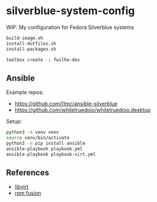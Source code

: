 # silverblue-system-config
WIP: My configuration for Fedora Silverblue systems

```sh
build-image.sh
install-dotfiles.sh
install-packages.sh
```

```sh
toolbox create -i fwilhe-dev
```

## Ansible

Example repos:

- https://github.com/j1mc/ansible-silverblue
- https://github.com/whiletruedoio/whiletruedoio.desktop

Setup:

```sh
python3 -m venv venv
source venv/bin/activate
python3 -m pip install ansible
ansible-playbook playbook.yml
ansible-playbook playbook-virt.yml
```

## References

- [libvirt](https://discussion.fedoraproject.org/t/playing-around-with-fedora-coreos-using-vagrant-libvirt-on-fedora-silverblue/1704)
- [rpm fusion](https://rpmfusion.org/Howto/OSTree)
